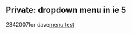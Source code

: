 <article><h2>Private: dropdown menu in ie 5</h2><time><span class="day">23</span><span class="month">4</span><span class="year">2007</span></time>for dave<a href='http://www.wnas.nl/wp-content/uploads/2007/04/menutest.html' title='menu test'>menu test</a><code></code></article>